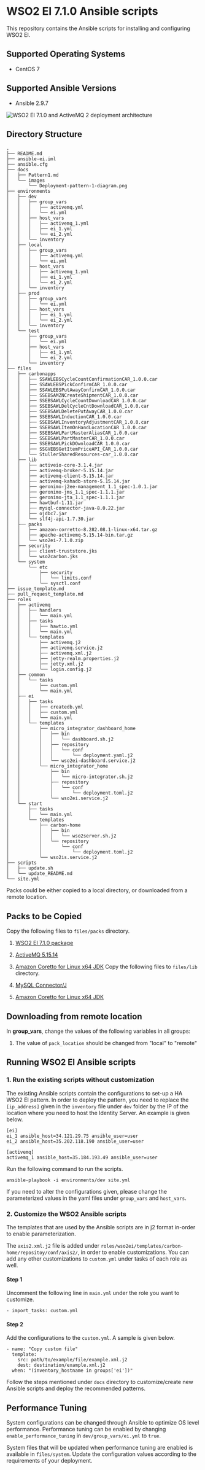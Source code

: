 # WSO2 EI 7.1.0 Ansible scripts

This repository contains the Ansible scripts for installing and configuring WSO2 EI.

## Supported Operating Systems

- CentOS 7

## Supported Ansible Versions

- Ansible 2.9.7

![WSO2 EI 7.1.0 and ActiveMQ 2 deployment architecture ](https://github.com/irham0019/ansible-ei/blob/main/stuller-architecture.jpg)

## Directory Structure
```
.
├── README.md
├── ansible-ei.iml
├── ansible.cfg
├── docs
│   ├── Pattern1.md
│   └── images
│       └── Deployment-pattern-1-diagram.png
├── environments
│   ├── dev
│   │   ├── group_vars
│   │   │   ├── activemq.yml
│   │   │   └── ei.yml
│   │   ├── host_vars
│   │   │   ├── activemq_1.yml
│   │   │   ├── ei_1.yml
│   │   │   └── ei_2.yml
│   │   └── inventory
│   ├── local
│   │   ├── group_vars
│   │   │   ├── activemq.yml
│   │   │   └── ei.yml
│   │   ├── host_vars
│   │   │   ├── activemq_1.yml
│   │   │   ├── ei_1.yml
│   │   │   └── ei_2.yml
│   │   └── inventory
│   ├── prod
│   │   ├── group_vars
│   │   │   └── ei.yml
│   │   ├── host_vars
│   │   │   ├── ei_1.yml
│   │   │   └── ei_2.yml
│   │   └── inventory
│   └── test
│       ├── group_vars
│       │   └── ei.yml
│       ├── host_vars
│       │   ├── ei_1.yml
│       │   └── ei_2.yml
│       └── inventory
├── files
│   ├── carbonapps
│   │   ├── SSAWLEBSCycleCountConfirmationCAR_1.0.0.car
│   │   ├── SSAWLEBSPickConfirmCAR_1.0.0.car
│   │   ├── SSAWLEBSPutAwayConfirmCAR_1.0.0.car
│   │   ├── SSEBSAMZNCreateShipmentCAR_1.0.0.car
│   │   ├── SSEBSAWLCycleCountDownloadCAR_1.0.0.car
│   │   ├── SSEBSAWLDelCycleCntDownloadCAR_1.0.0.car
│   │   ├── SSEBSAWLDeletePutAwayCAR_1.0.0.car
│   │   ├── SSEBSAWLInductionCAR_1.0.0.car
│   │   ├── SSEBSAWLInventoryAdjustmentCAR_1.0.0.car
│   │   ├── SSEBSAWLItemOnHandLocationCAR_1.0.0.car
│   │   ├── SSEBSAWLPartMasterAliasCAR_1.0.0.car
│   │   ├── SSEBSAWLPartMasterCAR_1.0.0.car
│   │   ├── SSEBSAWLPickDOwnloadCAR_1.0.0.car
│   │   ├── SSGVEBSGetItemPriceAPI_CAR_1.0.0.car
│   │   └── StullerSharedResources-car_1.0.0.car
│   ├── lib
│   │   ├── activeio-core-3.1.4.jar
│   │   ├── activemq-broker-5.15.14.jar
│   │   ├── activemq-client-5.15.14.jar
│   │   ├── activemq-kahadb-store-5.15.14.jar
│   │   ├── geronimo-j2ee-management_1.1_spec-1.0.1.jar
│   │   ├── geronimo-jms_1.1_spec-1.1.1.jar
│   │   ├── geronimo-jta_1.1_spec-1.1.1.jar
│   │   ├── hawtbuf-1.11.jar
│   │   ├── mysql-connector-java-8.0.22.jar
│   │   ├── ojdbc7.jar
│   │   └── slf4j-api-1.7.30.jar
│   ├── packs
│   │   ├── amazon-corretto-8.282.08.1-linux-x64.tar.gz
│   │   ├── apache-activemq-5.15.14-bin.tar.gz
│   │   └── wso2ei-7.1.0.zip
│   ├── security
│   │   ├── client-truststore.jks
│   │   └── wso2carbon.jks
│   └── system
│       └── etc
│           ├── security
│           │   └── limits.conf
│           └── sysctl.conf
├── issue_template.md
├── pull_request_template.md
├── roles
│   ├── activemq
│   │   ├── handlers
│   │   │   └── main.yml
│   │   ├── tasks
│   │   │   ├── hawtio.yml
│   │   │   └── main.yml
│   │   └── templates
│   │       ├── activemq.j2
│   │       ├── activemq.service.j2
│   │       ├── activemq.xml.j2
│   │       ├── jetty-realm.properties.j2
│   │       ├── jetty.xml.j2
│   │       └── login.config.j2
│   ├── common
│   │   └── tasks
│   │       ├── custom.yml
│   │       └── main.yml
│   ├── ei
│   │   ├── tasks
│   │   │   ├── createdb.yml
│   │   │   ├── custom.yml
│   │   │   └── main.yml
│   │   └── templates
│   │       ├── micro_integrator_dashboard_home
│   │       │   ├── bin
│   │       │   │   └── dashboard.sh.j2
│   │       │   ├── repository
│   │       │   │   └── conf
│   │       │   │       └── deployment.yaml.j2
│   │       │   └── wso2ei-dashboard.service.j2
│   │       └── micro_integrator_home
│   │           ├── bin
│   │           │   └── micro-integrator.sh.j2
│   │           ├── repository
│   │           │   └── conf
│   │           │       └── deployment.toml.j2
│   │           └── wso2ei.service.j2
│   └── start
│       ├── tasks
│       │   └── main.yml
│       └── templates
│           ├── carbon-home
│           │   ├── bin
│           │   │   └── wso2server.sh.j2
│           │   └── repository
│           │       └── conf
│           │           └── deployment.toml.j2
│           └── wso2is.service.j2
├── scripts
│   ├── update.sh
│   └── update_README.md
└── site.yml
```

Packs could be either copied to a local directory, or downloaded from a remote location.

## Packs to be Copied

Copy the following files to `files/packs` directory.

1. [WSO2 EI 7.1.0 package](https://wso2.com/integration/#)
2. [ActiveMQ 5.15.14](https://activemq.apache.org/activemq-5015014-release)
3. [Amazon Coretto for Linux x64 JDK](https://docs.aws.amazon.com/corretto/latest/corretto-8-ug/downloads-list.html)
Copy the following files to `files/lib` directory.

1. [MySQL Connector/J](https://dev.mysql.com/downloads/connector/j/5.1.html)
2. [Amazon Coretto for Linux x64 JDK](https://docs.aws.amazon.com/corretto/latest/corretto-8-ug/downloads-list.html)

## Downloading from remote location

In **group_vars**, change the values of the following variables in all groups:
1. The value of `pack_location` should be changed from "local" to "remote"

## Running WSO2 EI Ansible scripts

### 1. Run the existing scripts without customization
The existing Ansible scripts contain the configurations to set-up a HA WSO2 EI pattern. In order to deploy the pattern, you need to replace the `[ip_address]` given in the `inventory` file under `dev` folder by the IP of the location where you need to host the Identity Server. An example is given below.
```
[ei]
ei_1 ansible_host=34.121.29.75 ansible_user=user
ei_2 ansible_host=35.202.118.190 ansible_user=user

[activemq]
activemq_1 ansible_host=35.184.193.49 ansible_user=user
```

Run the following command to run the scripts.

`ansible-playbook -i environments/dev site.yml`

If you need to alter the configurations given, please change the parameterized values in the yaml files under `group_vars` and `host_vars`.

### 2. Customize the WSO2 Ansible scripts

The templates that are used by the Ansible scripts are in j2 format in-order to enable parameterization.

The `axis2.xml.j2` file is added under `roles/wso2ei/templates/carbon-home/repositoy/conf/axis2/`, in order to enable customizations. You can add any other customizations to `custom.yml` under tasks of each role as well.

#### Step 1
Uncomment the following line in `main.yml` under the role you want to customize.
```
- import_tasks: custom.yml
```

#### Step 2
Add the configurations to the `custom.yml`. A sample is given below.

```
- name: "Copy custom file"
  template:
    src: path/to/example/file/example.xml.j2
    dest: destination/example.xml.j2
  when: "(inventory_hostname in groups['ei'])"
```

Follow the steps mentioned under `docs` directory to customize/create new Ansible scripts and deploy the recommended patterns.

## Performance Tuning

System configurations can be changed through Ansible to optimize OS level performance. Performance tuning can be enabled by changing `enable_performance_tuning` in `dev/group_vars/ei.yml` to `true`.

System files that will be updated when performance tuning are enabled is available in `files/system`. Update the configuration values according to the requirements of your deployment.
